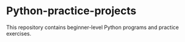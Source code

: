 # Python-practice-projects
This repository contains beginner-level Python programs and practice exercises.
